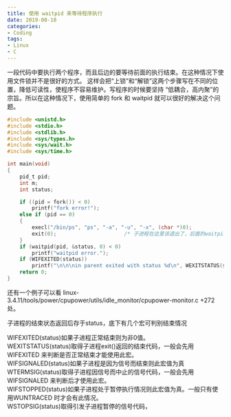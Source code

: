 ```yaml
---
title: 使用 waitpid 来等待程序执行
date: 2019-08-10
categories:
- Coding
tags:
- Linux
- C
---
```


一段代码中要执行两个程序，而且后边的要等待前面的执行结束。在这种情况下使用文件锁并不是很好的方式。
这样会把“上锁”和“解锁”这两个步骤写在不同的位置，降低可读性，使程序不容易维护。写程序的时候要坚持
“低耦合，高内聚”的宗旨。所以在这种情况下，使用简单的 fork 和 waitpid 就可以很好的解决这个问题。

```c
#include <unistd.h>
#include <stdio.h>
#include <stdlib.h>
#include <sys/types.h>
#include <sys/wait.h>
#include <sys/time.h>

int main(void)
{
    pid_t pid;
    int m;
    int status;

    if ((pid = fork()) < 0)
        printf("fork error!");
    else if (pid == 0)
    {
        execl("/bin/ps", "ps", "-a", "-u", "-x", (char *)0);
        exit(0);                      /* 子进程在这里该退出了，后面的waitpid应该在父进程里执行 */
    }
    if (waitpid(pid, &status, 0) < 0)
        printf("waitpid error.");
    if (WIFEXITED(status))
		printf("\n\n\nin parent exited with status %d\n", WEXITSTATUS(status));
    return 0;
}

```

还有一个例子可以看 linux-3.4.11/tools/power/cpupower/utils/idle_monitor/cpupower-monitor.c +272 处。

子进程的结束状态返回后存于status，底下有几个宏可判别结束情况  

WIFEXITED(status)如果子进程正常结束则为非0值。  
WEXITSTATUS(status)取得子进程exit()返回的结束代码，一般会先用WIFEXITED 来判断是否正常结束才能使用此宏。  
WIFSIGNALED(status)如果子进程是因为信号而结束则此宏值为真  
WTERMSIG(status)取得子进程因信号而中止的信号代码，一般会先用WIFSIGNALED 来判断后才使用此宏。  
WIFSTOPPED(status)如果子进程处于暂停执行情况则此宏值为真。一般只有使用WUNTRACED 时才会有此情况。  
WSTOPSIG(status)取得引发子进程暂停的信号代码，  